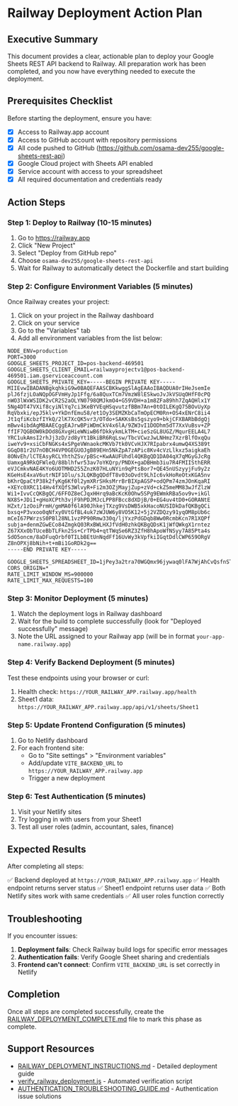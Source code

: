 # Railway Deployment Action Plan

## Executive Summary

This document provides a clear, actionable plan to deploy your Google Sheets REST API backend to Railway. All preparation work has been completed, and you now have everything needed to execute the deployment.

## Prerequisites Checklist

Before starting the deployment, ensure you have:

- [x] Access to Railway.app account
- [x] Access to GitHub account with repository permissions
- [x] All code pushed to GitHub (https://github.com/osama-dev255/google-sheets-rest-api)
- [x] Google Cloud project with Sheets API enabled
- [x] Service account with access to your spreadsheet
- [x] All required documentation and credentials ready

## Action Steps

### Step 1: Deploy to Railway (10-15 minutes)

1. Go to https://railway.app
2. Click "New Project"
3. Select "Deploy from GitHub repo"
4. Choose `osama-dev255/google-sheets-rest-api`
5. Wait for Railway to automatically detect the Dockerfile and start building

### Step 2: Configure Environment Variables (5 minutes)

Once Railway creates your project:

1. Click on your project in the Railway dashboard
2. Click on your service
3. Go to the "Variables" tab
4. Add all environment variables from the list below:

```
NODE_ENV=production
PORT=3000
GOOGLE_SHEETS_PROJECT_ID=pos-backend-469501
GOOGLE_SHEETS_CLIENT_EMAIL=railwayprojectv1@pos-backend-469501.iam.gserviceaccount.com
GOOGLE_SHEETS_PRIVATE_KEY=-----BEGIN PRIVATE KEY-----
MIIEvwIBADANBgkqhkiG9w0BAQEFAASCBKkwggSlAgEAAoIBAQDUA0rIHeJsemIe
plJ6fzjLOaNQpOGFVmHyJp1Ffg/6a8QuxTCm7VmzW8lESkwoJvJkVSUqOHfF0cPQ
nWO3lWxWSIDK2vCR2S2aOLYN0798QMJkmO4+G59VDH+a1m8ZFa89hh7ZqAQHlx1Y
5Ng4DT47VXif8cyiNlYq7ci3KeBYVEqHSqvutzfBBm7An+0tOILEKgQ75BOvUyXp
RqVbxki/epJ5klv+YkDnfEmu58/et1Oy3SEMZKbCaTmOpECM0Rn+OS4xENrC8ii4
Jt1qfiKcbzfIYkQ/2lK7XcQK5vr3/OTdo+SAKKsBs5gszyo9+bkjCFXBARbBdgQj
mBwv4ibdAgMBAAECggEAJrwBPiWDmCkV4x6lA/9ZW3vI1DODhm5dT7XxVuBsv+ZP
ffIF7QGBOW0kDOd8GXvgHieWNiwB6fDkkykmLkTM+cieSzGL8UGZ/MqurEELA4L7
YRC1ukAmsI2rhJj3zD/zd8yYt1BkiBR6RqLsw/TbcVCwzJwLNHmz7XzrBlfOxqQu
iweYv9+xsiCbFNGKs4xSPgeVWnaokcMKVb7tk0VCvHJX7RIpabrx4umwQ4XS389t
GGqD81r2U7nOBCH4VP0GEGUOJgB89EHn5NkZpA7zAPic8Kv4cVzLlkxz5aigkaEh
8ONvEh/lCTEAsyRCLYhthZSv/pBSc+KwAAUFUhdl4QKBgQD1DA04qX7qMGyGJcRg
UamxgA9RkQFWleQ/88blhfwr53av7oYKQrp/PNDX+gaDBHmb3iu7R4FMIISthERR
eVJCmkvNAE4KYo6UOTMHD255ZnzK07HLuNYin9qPtsBor7+QE45nUSzyyjFu9y2z
KGeHsE4xaV6utrNIF1Olu/sJLQKBgQDdfT8v03oDvdt9LhIc6vkHoReOtxKGA5nv
bKhrQpaCtP38k2fyKg6Kf0l2ymXRrSHksMrrBrBIXpAGSP+odQPm74zmJOnKqaRI
+XEYc0XRC114Hv4fXQfS3WlvyR+Fi2m3OZjMayjZup+zVd+ckZ5meMM83wJfZlzW
Wi1+IvvCcQKBgQC/6FFOZ8eCJqxHHrq9aBcKcK0Ohw5SPg9EWmkRBa5ov9v+ikGl
NX8S+JDiI+gHoXCPth3vjF9hPDJMJcLPP8FBcc8dXDjB/0+EG4uv4tD0+GORANtE
HZxt/1zOoiPrmH/gmMA0f6lA90JhkejTXzg9VsDWB5xkHacoNUSIDkDafQKBgQCi
bxsq+P3vxoo0qNfxy0VtGfBL4uk7zWJUW6y8VO5K12+5j2VZDQzy91yqOM8pUb6c
mCeI67PWrzsS0PBl28NL1vzPP90Rmw330q/ljYxzPdGDqb8Ww0RcmbKcn7R1XQPf
subja+denmZGwECo84ZmgkQ03RxBWLHXJfVdH0zhkQKBgQDsK1jWfQWkgX1rntez
Z67XXxObTUceBbTLFkn2Ss+CrTPb4+qtTWqSe6RZ3ZfH8hApoWfNSyy7A85Pta4s
SdO5oncm/8aDFuqOrbf0TILbBEtUnNqdFf16UvWy3kVpfkiIGqtDdlCWP659ORgV
Z8nOPXj8bNih+t+mBi1GoRDk2g==
-----END PRIVATE KEY-----

GOOGLE_SHEETS_SPREADSHEET_ID=1jPey3a2tra70WGQmx96jywaq0lFA7WjAhCvQsfnSTv0
CORS_ORIGIN=*
RATE_LIMIT_WINDOW_MS=900000
RATE_LIMIT_MAX_REQUESTS=100
```

### Step 3: Monitor Deployment (5 minutes)

1. Watch the deployment logs in Railway dashboard
2. Wait for the build to complete successfully (look for "Deployed successfully" message)
3. Note the URL assigned to your Railway app (will be in format `your-app-name.railway.app`)

### Step 4: Verify Backend Deployment (5 minutes)

Test these endpoints using your browser or curl:

1. Health check: `https://YOUR_RAILWAY_APP.railway.app/health`
2. Sheet1 data: `https://YOUR_RAILWAY_APP.railway.app/api/v1/sheets/Sheet1`

### Step 5: Update Frontend Configuration (5 minutes)

1. Go to Netlify dashboard
2. For each frontend site:
   - Go to "Site settings" > "Environment variables"
   - Add/update `VITE_BACKEND_URL` to `https://YOUR_RAILWAY_APP.railway.app`
   - Trigger a new deployment

### Step 6: Test Authentication (5 minutes)

1. Visit your Netlify sites
2. Try logging in with users from your Sheet1
3. Test all user roles (admin, accountant, sales, finance)

## Expected Results

After completing all steps:

✅ Backend deployed at `https://YOUR_RAILWAY_APP.railway.app`
✅ Health endpoint returns server status
✅ Sheet1 endpoint returns user data
✅ Both Netlify sites work with same credentials
✅ All user roles function correctly

## Troubleshooting

If you encounter issues:

1. **Deployment fails**: Check Railway build logs for specific error messages
2. **Authentication fails**: Verify Google Sheet sharing and credentials
3. **Frontend can't connect**: Confirm `VITE_BACKEND_URL` is set correctly in Netlify

## Completion

Once all steps are completed successfully, create the [RAILWAY_DEPLOYMENT_COMPLETE.md](file:///c%3A/Users/osama/Railway-Netlify%20Apps/Cloudhost/Railway%20Cloud%20hostV4/RAILWAY_DEPLOYMENT_COMPLETE.md) file to mark this phase as complete.

## Support Resources

- [RAILWAY_DEPLOYMENT_INSTRUCTIONS.md](file:///c%3A/Users/osama/Railway-Netlify%20Apps/Cloudhost/Railway%20Cloud%20hostV4/RAILWAY_DEPLOYMENT_INSTRUCTIONS.md) - Detailed deployment guide
- [verify_railway_deployment.js](file:///c%3A/Users/osama/Railway-Netlify%20Apps/Cloudhost/Railway%20Cloud%20hostV4/verify_railway_deployment.js) - Automated verification script
- [AUTHENTICATION_TROUBLESHOOTING_GUIDE.md](file:///c%3A/Users/osama/Railway-Netlify%20Apps/Cloudhost/Railway%20Cloud%20hostV4/AUTHENTICATION_TROUBLESHOOTING_GUIDE.md) - Authentication issue solutions